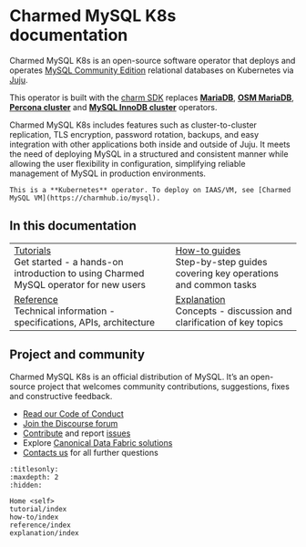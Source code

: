 # Charmed MySQL K8s documentation

Charmed MySQL K8s is an open-source software operator that deploys and operates [MySQL Community Edition](https://www.mysql.com/products/community/) relational databases on Kubernetes via [Juju](https://juju.is/). 

This operator is built with the [charm SDK](https://juju.is/docs/sdk) replaces [**MariaDB**](https://charmhub.io/mariadb), [**OSM MariaDB**](https://charmhub.io/charmed-osm-mariadb-k8s), [**Percona cluster**](https://charmhub.io/percona-cluster) and [**MySQL InnoDB cluster**](https://charmhub.io/mysql-innodb-cluster) operators.

Charmed MySQL K8s includes features such as cluster-to-cluster replication, TLS encryption, password rotation, backups, and easy integration with other applications both inside and outside of Juju. It meets the need of deploying MySQL in a structured and consistent manner while allowing the user flexibility in configuration, simplifying reliable management of MySQL in production environments.

```{note}
This is a **Kubernetes** operator. To deploy on IAAS/VM, see [Charmed MySQL VM](https://charmhub.io/mysql).
```

## In this documentation

| | |
|--|--|
|  [Tutorials](/tutorial/index)</br>  Get started - a hands-on introduction to using Charmed MySQL operator for new users </br> |  [How-to guides](/how-to/index) </br> Step-by-step guides covering key operations and common tasks |
| [Reference](/reference/index) </br> Technical information - specifications, APIs, architecture | [Explanation](/explanation/index) </br> Concepts - discussion and clarification of key topics  |

## Project and community

Charmed MySQL K8s is an official distribution of MySQL. It’s an open-source project that welcomes community contributions, suggestions, fixes and constructive feedback.

- [Read our Code of Conduct](https://ubuntu.com/community/code-of-conduct)
- [Join the Discourse forum](https://discourse.charmhub.io/tag/mysql)
- [Contribute](https://github.com/canonical/mysql-k8s-operator/blob/main/CONTRIBUTING.md) and report [issues](https://github.com/canonical/mysql-k8s-operator/issues/new/choose)
- Explore [Canonical Data Fabric solutions](https://canonical.com/data)
- [Contacts us](/reference/contacts) for all further questions


```{toctree}
:titlesonly:
:maxdepth: 2
:hidden:

Home <self>
tutorial/index
how-to/index
reference/index
explanation/index
```
